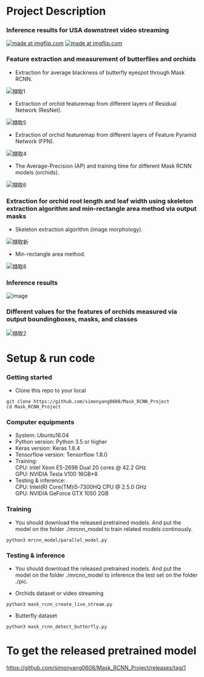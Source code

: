 # Project Description

### Inference results for USA downstreet video streaming

<a href="https://imgflip.com/gif/3hoy1q"><img src="https://i.imgflip.com/3hoy1q.gif" title="made at imgflip.com"/></a>
<a href="https://imgflip.com/gif/3howsk"><img src="https://i.imgflip.com/3howsk.gif" title="made at imgflip.com"/></a>

### Feature extraction and measurement of butterflies and orchids

- Extraction for average blackness of butterfly eyespot through Mask RCNN.

![擷取1](https://user-images.githubusercontent.com/31026907/82220040-b74e0b00-9950-11ea-91df-419cf123ddf2.PNG)

- Extraction of orchid featuremap from different layers of Residual Network (ResNet).

![擷取5](https://user-images.githubusercontent.com/31026907/82219899-853ca900-9950-11ea-8ff9-b1f024486807.PNG)

- Extraction of orchid featuremap from different layers of Feature Pyramid Network (FPN).

![擷取4](https://user-images.githubusercontent.com/31026907/69710629-b1facb00-113a-11ea-808b-15d45ac37bb1.PNG)

- The Average-Precision (AP) and training time for different Mask RCNN models (orchids).

![擷取6](https://user-images.githubusercontent.com/31026907/82221465-9dadc300-9952-11ea-879b-a3925689addd.PNG)

### Extraction for orchid root length and leaf width using skeleton extraction algorithm and min-rectangle area method via output masks

- Skeleton extraction algorithm (image morphology).

![擷取新](https://user-images.githubusercontent.com/31026907/215658947-0ad23de9-fe06-47f1-9746-93e2c995944c.PNG)

- Min-rectangle area method.

![擷取8](https://user-images.githubusercontent.com/31026907/82225372-b371b700-9957-11ea-888c-58620629b87d.PNG)

### Inference results

![image](https://user-images.githubusercontent.com/31026907/69708103-fa63ba00-1135-11ea-807f-002e5ea3c021.png)

### Different values for the features of orchids measured via output boundingboxes, masks, and classes

![擷取2](https://user-images.githubusercontent.com/31026907/69709188-ed47ca80-1137-11ea-814c-f2fd75cd9940.PNG)

# Setup & run code

### Getting started

- Clone this repo to your local

```
git clone https://github.com/simonyang0608/Mask_RCNN_Project
cd Mask_RCNN_Project
```

### Computer equipments

- System: Ubuntu16.04
- Python version: Python 3.5 or higher
- Keras version: Keras 1.8.4
- Tensorflow version: Tensorflow 1.8.0
- Training: \
  CPU: Intel Xeon E5-2698 Dual 20 cores @ 42.2 GHz \
  GPU: NVIDIA Tesla V100 16GB*8
- Testing & inference: \
  CPU: Intel(R) Core(TM)i5-7300HQ CPU @ 2.5.0 GHz \
  GPU: NVIDIA GeForce GTX 1050 2GB
  
### Training

- You should download the released pretrained models. And put the model on the folder ./mrcnn_model to train related models continously.

```
python3 mrcnn_model/parallel_model.py
```

### Testing & inference

- You should download the released pretrained models. And put the model on the folder ./mrcnn_model to inference the test set on the folder ./pic.
  
- Orchids dataset or video streaming
  
```
python3 mask_rcnn_create_live_stream.py
```

- Butterfly dataset

```
python3 mask_rcnn_detect_butterfly.py
```

# To get the released pretrained model
  https://github.com/simonyang0608/Mask_RCNN_Project/releases/tag/1

